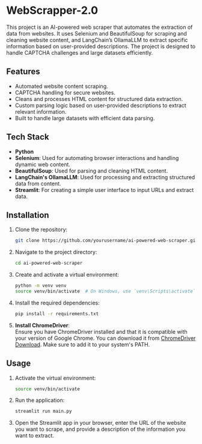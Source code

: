 # WebScrapper-2.0
This project is an AI-powered web scraper that automates the extraction of data from websites. It uses Selenium and BeautifulSoup for scraping and cleaning website content, and LangChain’s OllamaLLM to extract specific information based on user-provided descriptions. The project is designed to handle CAPTCHA challenges and large datasets efficiently.

## Features

- Automated website content scraping.
- CAPTCHA handling for secure websites.
- Cleans and processes HTML content for structured data extraction.
- Custom parsing logic based on user-provided descriptions to extract relevant information.
- Built to handle large datasets with efficient data parsing.

## Tech Stack

- **Python**
- **Selenium**: Used for automating browser interactions and handling dynamic web content.
- **BeautifulSoup**: Used for parsing and cleaning HTML content.
- **LangChain's OllamaLLM**: Used for processing and extracting structured data from content.
- **Streamlit**: For creating a simple user interface to input URLs and extract data.

## Installation

1. Clone the repository:
    ```bash
    git clone https://github.com/yourusername/ai-powered-web-scraper.git
    ```

2. Navigate to the project directory:
    ```bash
    cd ai-powered-web-scraper
    ```

3. Create and activate a virtual environment:
    ```bash
    python -m venv venv
    source venv/bin/activate  # On Windows, use `venv\Scripts\activate`
    ```

4. Install the required dependencies:
    ```bash
    pip install -r requirements.txt
    ```

5. **Install ChromeDriver**:  
   Ensure you have ChromeDriver installed and that it is compatible with your version of Google Chrome. You can download it from [ChromeDriver Download](https://chromedriver.chromium.org/downloads). Make sure to add it to your system's PATH.

## Usage

1. Activate the virtual environment:
    ```bash
    source venv/bin/activate
    ```

2. Run the application:
    ```bash
    streamlit run main.py
    ```

3. Open the Streamlit app in your browser, enter the URL of the website you want to scrape, and provide a description of the information you want to extract.
